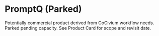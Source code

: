 # PromptQ (Parked)
Potentially commercial product derived from CoCivium workflow needs.  Parked pending capacity.  See Product Card for scope and revisit date.
